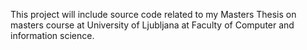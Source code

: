 This project will include source code related to my Masters Thesis on masters course at University of Ljubljana at Faculty of Computer and information science.
